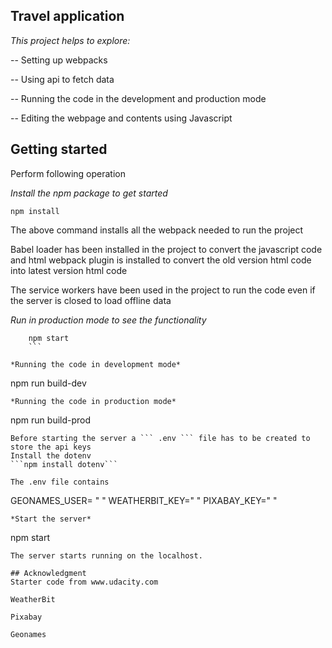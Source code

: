 ## Travel application
*This project helps to explore:*

-- Setting up webpacks

-- Using api to fetch data

-- Running the code in the development and production mode

-- Editing the webpage and contents using Javascript



## Getting started 
Perform following operation

*Install the npm package to get started*
```
npm install
```
The above command installs all the webpack needed to run the project

Babel loader has been installed in the project to convert the javascript code and html webpack plugin is installed to convert the old version html code into latest version html code 

The service workers have been used in the project to run the code even if the server is closed to load offline data

*Run in production mode to see the functionality*

``` npm run build-prod
    npm start
    ```

*Running the code in development mode*
```
npm run build-dev
```
*Running the code in production mode*
```
npm run build-prod
```
Before starting the server a ``` .env ``` file has to be created to store the api keys
Install the dotenv
```npm install dotenv```

The .env file contains 
```
GEONAMES_USER= "  "
WEATHERBIT_KEY="  "
PIXABAY_KEY="   "

```
*Start the server*
```
npm start
```
The server starts running on the localhost. 

## Acknowledgment
Starter code from www.udacity.com

WeatherBit

Pixabay

Geonames
